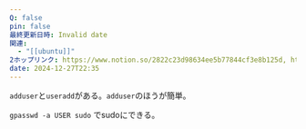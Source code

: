 ```yaml
---
Q: false
pin: false
最終更新日時: Invalid date
関連:
  - "[[ubuntu]]"
2ホップリンク: https://www.notion.so/2822c23d98634ee5b77844cf3e8b125d, https://www.notion.so/2ada653c5a1a418cb38fe4229087dfe4, https://www.notion.so/7497737199d94b8d81c57d0eb4698245, https://www.notion.so/7ce14d3a6bc0447faa71bc56b605aebc, https://www.notion.so/f3dc85f976e640ceaf469d105f4bc988, https://www.notion.so/f4d26d3c521b4fb5999d72f3c2601026
date: 2024-12-27T22:35
---
```

  

`adduser`と`useradd`がある。`adduser`のほうが簡単。

  

  

  

`gpasswd -a USER sudo` でsudoにできる。